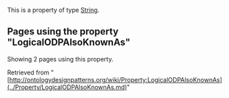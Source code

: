 This is a property of type [String](../Type/String.md "Type:String").




  


## Pages using the property "LogicalODPAlsoKnownAs"


Showing 2 pages using this property.



Retrieved from "[http://ontologydesignpatterns.org/wiki/Property:LogicalODPAlsoKnownAs](../Property/LogicalODPAlsoKnownAs.md)"